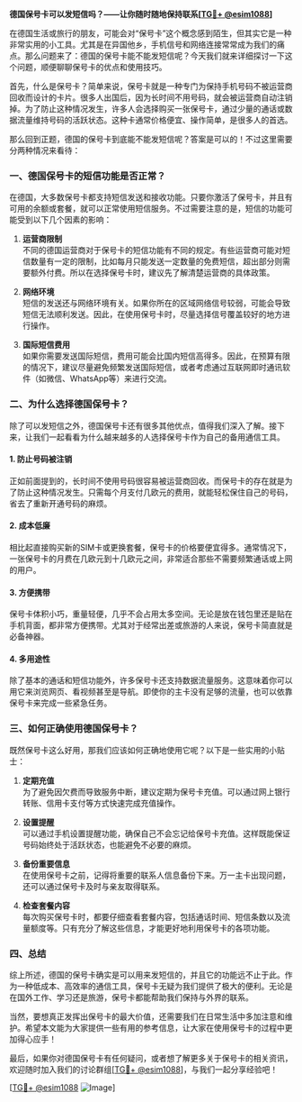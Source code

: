 **德国保号卡可以发短信吗？——让你随时随地保持联系[[TG💪+ @esim1088](https://t.me/s/esim1088)]**

在德国生活或旅行的朋友，可能会对“保号卡”这个概念感到陌生，但其实它是一种非常实用的小工具。尤其是在异国他乡，手机信号和网络连接常常成为我们的痛点。那么问题来了：德国的保号卡能不能发短信呢？今天我们就来详细探讨一下这个问题，顺便聊聊保号卡的优点和使用技巧。

首先，什么是保号卡？简单来说，保号卡就是一种专门为保持手机号码不被运营商回收而设计的卡片。很多人出国后，因为长时间不用号码，就会被运营商自动注销掉。为了防止这种情况发生，许多人会选择购买一张保号卡，通过少量的通话或数据流量维持号码的活跃状态。这种卡通常价格便宜、操作简单，是很多人的首选。

那么回到正题，德国的保号卡到底能不能发短信呢？答案是可以的！不过这里需要分两种情况来看待：

### 一、德国保号卡的短信功能是否正常？
在德国，大多数保号卡都支持短信发送和接收功能。只要你激活了保号卡，并且有可用的余额或套餐，就可以正常使用短信服务。不过需要注意的是，短信的功能可能受到以下几个因素的影响：

1. **运营商限制**  
   不同的德国运营商对于保号卡的短信功能有不同的规定。有些运营商可能对短信数量有一定的限制，比如每月只能发送一定数量的免费短信，超出部分则需要额外付费。所以在选择保号卡时，建议先了解清楚运营商的具体政策。

2. **网络环境**  
   短信的发送还与网络环境有关。如果你所在的区域网络信号较弱，可能会导致短信无法顺利发送。因此，在使用保号卡时，尽量选择信号覆盖较好的地方进行操作。

3. **国际短信费用**  
   如果你需要发送国际短信，费用可能会比国内短信高得多。因此，在预算有限的情况下，建议尽量避免频繁发送国际短信，或者考虑通过互联网即时通讯软件（如微信、WhatsApp等）来进行交流。

### 二、为什么选择德国保号卡？
除了可以发短信之外，德国保号卡还有很多其他优点，值得我们深入了解。接下来，让我们一起看看为什么越来越多的人选择保号卡作为自己的备用通信工具。

#### 1. 防止号码被注销
正如前面提到的，长时间不使用号码很容易被运营商回收。而保号卡的存在就是为了防止这种情况发生。只需每个月支付几欧元的费用，就能轻松保住自己的号码，省去了重新开通号码的麻烦。

#### 2. 成本低廉
相比起直接购买新的SIM卡或更换套餐，保号卡的价格要便宜得多。通常情况下，一张保号卡的月费在几欧元到十几欧元之间，非常适合那些不需要频繁通话或上网的用户。

#### 3. 方便携带
保号卡体积小巧，重量轻便，几乎不会占用太多空间。无论是放在钱包里还是贴在手机背面，都非常方便携带。尤其对于经常出差或旅游的人来说，保号卡简直就是必备神器。

#### 4. 多用途性
除了基本的通话和短信功能外，许多保号卡还支持数据流量服务。这意味着你可以用它来浏览网页、看视频甚至是导航。即使你的主卡没有足够的流量，也可以依靠保号卡来完成一些紧急任务。

### 三、如何正确使用德国保号卡？
既然保号卡这么好用，那我们应该如何正确地使用它呢？以下是一些实用的小贴士：

1. **定期充值**  
   为了避免因欠费而导致服务中断，建议定期为保号卡充值。可以通过网上银行转账、信用卡支付等方式快速完成充值操作。

2. **设置提醒**  
   可以通过手机设置提醒功能，确保自己不会忘记给保号卡充值。这样既能保证号码始终处于活跃状态，也能避免不必要的麻烦。

3. **备份重要信息**  
   在使用保号卡之前，记得将重要的联系人信息备份下来。万一主卡出现问题，还可以通过保号卡及时与亲友取得联系。

4. **检查套餐内容**  
   每次购买保号卡时，都要仔细查看套餐内容，包括通话时间、短信条数以及流量额度等。只有充分了解这些信息，才能更好地利用保号卡的各项功能。

### 四、总结
综上所述，德国的保号卡确实是可以用来发短信的，并且它的功能远不止于此。作为一种低成本、高效率的通信工具，保号卡无疑为我们提供了极大的便利。无论是在国外工作、学习还是旅游，保号卡都能帮助我们保持与外界的联系。

当然，要想真正发挥出保号卡的最大价值，还需要我们在日常生活中多加注意和维护。希望本文能为大家提供一些有用的参考信息，让大家在使用保号卡的过程中更加得心应手！

最后，如果你对德国保号卡有任何疑问，或者想了解更多关于保号卡的相关资讯，欢迎随时加入我们的讨论群组[[TG💪+ @esim1088](https://t.me/s/esim1088)]，与我们一起分享经验吧！

[[TG💪+ @esim1088](https://t.me/s/esim1088) ![Image](https://i.postimg.cc/4NQfJmqS/Snipaste-2025-05-13-00-14-12.png)]